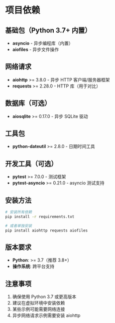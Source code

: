 # 项目依赖

## 基础包（Python 3.7+ 内置）

- **asyncio** - 异步编程库（内置）
- **aiofiles** - 异步文件操作

## 网络请求

- **aiohttp** >= 3.8.0 - 异步 HTTP 客户端/服务器框架
- **requests** >= 2.28.0 - HTTP 库（用于对比）

## 数据库（可选）

- **aiosqlite** >= 0.17.0 - 异步 SQLite 驱动

## 工具包

- **python-dateutil** >= 2.8.0 - 日期时间工具

## 开发工具（可选）

- **pytest** >= 7.0.0 - 测试框架
- **pytest-asyncio** >= 0.21.0 - asyncio 测试支持

## 安装方法

```bash
# 安装所有依赖
pip install -r requirements.txt

# 或者单独安装
pip install aiohttp requests aiofiles
```

## 版本要求

- **Python**: >= 3.7（推荐 3.8+）
- **操作系统**: 跨平台支持

## 注意事项

1. 确保使用 Python 3.7 或更高版本
2. 建议在虚拟环境中安装依赖
3. 某些示例可能需要网络连接
4. 异步网络请求示例需要安装 aiohttp 